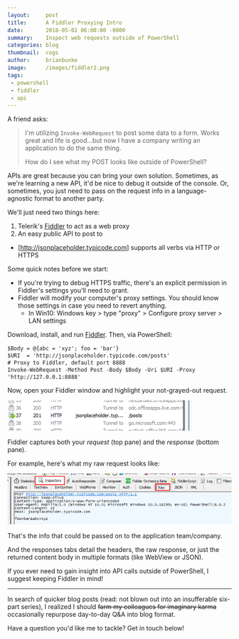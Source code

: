 ```yaml
---
layout:     post
title:      A Fiddler Proxying Intro
date:       2018-05-02 06:00:00 -0800
summary:    Inspect web requests outside of PowerShell
categories: blog
thumbnail:  cogs
author:     brianbunke
image:      /images/fiddler2.png
tags:
 - powershell
 - fiddler
 - api
---
```


A friend asks:

> I'm utilizing `Invoke-WebRequest` to post some data to a form. Works great and life is good...but now I have a company writing an application to do the same thing.
> 
> How do I see what my POST looks like outside of PowerShell?

APIs are great because you can bring your own solution. Sometimes, as we're learning a new API, it'd be nice to debug it outside of the console. Or, sometimes, you just need to pass on the request info in a language-agnostic format to another party.

We'll just need two things here:

1. Telerik's [Fiddler] to act as a web proxy
2. An easy public API to post to
  - [http://jsonplaceholder.typicode.com] supports all verbs via HTTP or HTTPS

Some quick notes before we start:

- If you're trying to debug HTTPS traffic, there's an explicit permission in Fiddler's settings you'll need to grant.
- Fiddler will modify your computer's proxy settings. You should know those settings in case you need to revert anything.
  - In Win10: Windows key > type "proxy" > Configure proxy server > LAN settings

Download, install, and run [Fiddler]. Then, via PowerShell:

```posh
$Body = @{abc = 'xyz'; foo = 'bar'}
$URI  = 'http://jsonplaceholder.typicode.com/posts'
# Proxy to Fiddler, default port 8888
Invoke-WebRequest -Method Post -Body $Body -Uri $URI -Proxy 'http://127.0.0.1:8888'
```

Now, open your Fiddler window and highlight your not-grayed-out request.

[![fiddler1](/images/fiddler1.png)](/images/fiddler1.png)

Fiddler captures both your _request_ (top pane) and the _response_ (bottom pane).

For example, here's what my raw request looks like:

[![fiddler2](/images/fiddler2.png)](/images/fiddler2.png)

That's the info that could be passed on to the application team/company.

And the responses tabs detail the headers, the raw response, or just the returned content body in multiple formats (like WebView or JSON).

If you ever need to gain insight into API calls outside of PowerShell, I suggest keeping Fiddler in mind!

---

In search of quicker blog posts (read: not blown out into an insufferable six-part series), I realized I should ~~farm my colleagues for imaginary karma~~ occasionally repurpose day-to-day Q&A into blog format.

Have a question you'd like me to tackle? Get in touch below!



[Fiddler]: https://www.telerik.com/fiddler
[http://jsonplaceholder.typicode.com]: http://jsonplaceholder.typicode.com
